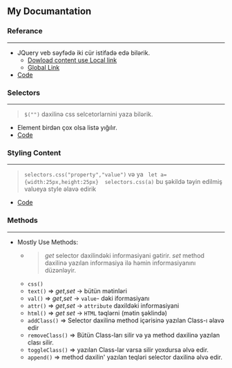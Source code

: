 
## My Documantation
### Referance
***
- JQuery veb səyfədə iki cür istifadə edə bilərik.
    - [Dowload content use Local link](https://github.com/DrMadWill/JavaScript/blob/d80c8fa544c8a683a63aca03985ea396ce11af87/12_JQery/31_12_1_JQuery_Referance.html#L16)
    - [Global Link](https://github.com/DrMadWill/JavaScript/blob/d80c8fa544c8a683a63aca03985ea396ce11af87/12_JQery/31_12_1_JQuery_Referance.html#L19) 
- [Code](https://github.com/DrMadWill/JavaScript/blob/main/12_JQery/31_12_1_JQuery_Referance.html#L16)
### Selectors
***
> `$("")` daxilinə css selcetorlarnini yaza bilərik.
- Element birdən çox olsa listə yığılır.
- [Code](https://github.com/DrMadWill/JavaScript/blob/main/12_JQery/32_12_2_Selectors.html#L26)
### Styling Content
*** 
> `selectors.css("property","value")` və ya ` let a={width:25px,height:25px}  selectors.css(a)`  bu şəkildə təyin edilmiş valueya style əlavə edirik
- [Code](https://github.com/DrMadWill/JavaScript/blob/main/12_JQery/33_12_3_Styling_Content.html#L25)
### Methods
***

- Mostly Use Methods:
    - >  _get_ selector daxilindəki informasiyani gətirir. _set_ method daxilinə yazılan informasiya ilə həmin informasiyanını düzənləyir.
    - `css()`
    - `text()` => _get_,_set_ ->  bütün mətinləri 
    - `val()` => _get_,_set_ -> `value`- dəki iformasiyanı 
    - `attr()` => _get_,_set_ -> `attribute` daxildəki informasiyani  
    - `html()` => _get_ _set_ -> `HTML` təqlərni (mətin şəklində) 
    - `addClass()` => Selector daxilinə method içərisinə yazılan Class-ı əlavə edir
    - `removeClass()` => Bütün Class-ları silir və ya method daxilinə yazılan clası silir.
    - `toggleClass()` => yazılan Class-lar varsa silir yoxdursa əlvə edir.
    - `append()` => method daxilin' yazılan teqləri selector daxilinə əlvə edir.